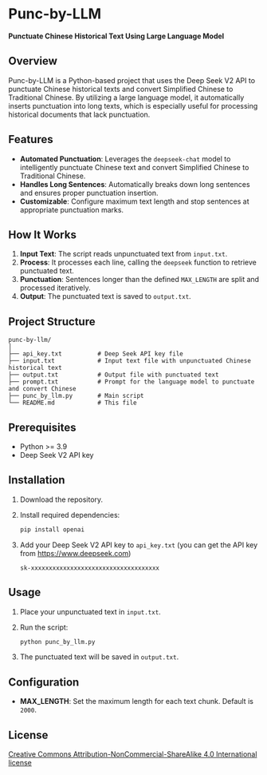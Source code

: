 # Punc-by-LLM

**Punctuate Chinese Historical Text Using Large Language Model**

## Overview

Punc-by-LLM is a Python-based project that uses the Deep Seek V2 API to punctuate Chinese historical texts and convert Simplified Chinese to Traditional Chinese. By utilizing a large language model, it automatically inserts punctuation into long texts, which is especially useful for processing historical documents that lack punctuation.

## Features

- **Automated Punctuation**: Leverages the `deepseek-chat` model to intelligently punctuate Chinese text and convert Simplified Chinese to Traditional Chinese.
- **Handles Long Sentences**: Automatically breaks down long sentences and ensures proper punctuation insertion.
- **Customizable**: Configure maximum text length and stop sentences at appropriate punctuation marks.

## How It Works

1. **Input Text**: The script reads unpunctuated text from `input.txt`.
2. **Process**: It processes each line, calling the `deepseek` function to retrieve punctuated text.
3. **Punctuation**: Sentences longer than the defined `MAX_LENGTH` are split and processed iteratively.
4. **Output**: The punctuated text is saved to `output.txt`.

## Project Structure

```plaintext
punc-by-llm/
│
├── api_key.txt          # Deep Seek API key file
├── input.txt            # Input text file with unpunctuated Chinese historical text
├── output.txt           # Output file with punctuated text
├── prompt.txt           # Prompt for the language model to punctuate and convert Chinese
├── punc_by_llm.py       # Main script
└── README.md            # This file
```

## Prerequisites

- Python >= 3.9
- Deep Seek V2 API key

## Installation

1. Download the repository.

2. Install required dependencies:
   ```bash
   pip install openai
   ```

3. Add your Deep Seek V2 API key to `api_key.txt` (you can get the API key from https://www.deepseek.com)
   ```plaintext
   sk-xxxxxxxxxxxxxxxxxxxxxxxxxxxxxxxxxxxx
   ```

## Usage

1. Place your unpunctuated text in `input.txt`.

2. Run the script:
   ```bash
   python punc_by_llm.py
   ```

3. The punctuated text will be saved in `output.txt`.

## Configuration

- **MAX_LENGTH**: Set the maximum length for each text chunk. Default is `2000`.

## License

[Creative Commons Attribution-NonCommercial-ShareAlike 4.0 International license](https://creativecommons.org/licenses/by-nc-sa/4.0/)
